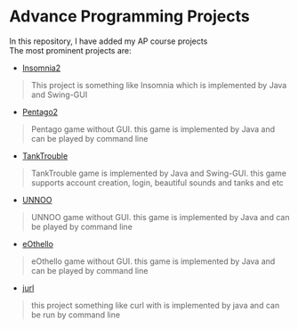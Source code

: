 # Advance Programming Projects
In this repository, I have added my AP course projects<br/>
The most prominent projects are:<br/>
- [Insomnia2](https://github.com/JavadZandiyeh/AUT-AP-projects/tree/main/Insomnia2)
> This project is something like Insomnia which is implemented by Java and Swing-GUI
- [Pentago2](https://github.com/JavadZandiyeh/AUT-AP-projects/tree/main/Pentago2)
> Pentago game without GUI. this game is implemented by Java and can be played by command line
- [TankTrouble](https://github.com/JavadZandiyeh/AUT-AP-projects/tree/main/TankTrouble)
> TankTrouble game is implemented by Java and Swing-GUI. this game supports account creation, login,  beautiful sounds and tanks and etc
- [UNNOO](https://github.com/JavadZandiyeh/AUT-AP-projects/tree/main/UNNOO)
> UNNOO game without GUI. this game is implemented by Java and can be played by command line
- [eOthello](https://github.com/JavadZandiyeh/AUT-AP-projects/tree/main/eOthello/src)
> eOthello game without GUI. this game is implemented by Java and can be played by command line
- [jurl](https://github.com/JavadZandiyeh/AUT-AP-projects/tree/main/jurl/jurl)
> this project something like curl with is implemented by java and can be run by command line
